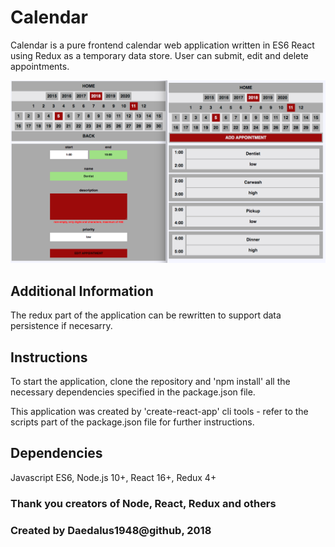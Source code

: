 # Calendar

Calendar is a pure frontend calendar web application written in ES6 React
using Redux as a temporary data store. User can submit, edit and delete appointments.

![Calendar](https://github.com/daedalus1948/project_images/blob/master/Calendar.png)

## Additional Information

The redux part of the application can be rewritten to support data persistence if necesarry.

## Instructions

To start the application, clone the repository and 'npm install' 
all the necessary dependencies specified in the package.json file.

This application was created by 'create-react-app' cli tools - 
refer to the scripts part of the package.json file for further instructions.

## Dependencies

Javascript ES6, Node.js 10+, React 16+, Redux 4+

### Thank you creators of Node, React, Redux and others 
### Created by Daedalus1948@github, 2018
